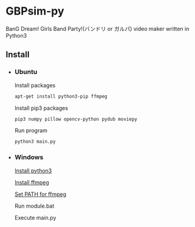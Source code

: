 # GBPsim-py
 
BanG Dream! Girls Band Party!(バンドリ or ガルパ) video maker written in Python3

## Install

* ### Ubuntu

    Install packages
    
    ```bash
    apt-get install python3-pip ffmpeg
    ```

    Install pip3 packages
    
    ```bash
    pip3 numpy pillow opencv-python pydub moviepy
    ```
    
    Run program
    
    ```bash
    python3 main.py
    ```

* ### Windows

    [Install python3](https://www.python.org/downloads/)
    
    [Install ffmpeg](https://ffmpeg.zeranoe.com/builds/)
    
    [Set PATH for ffmpeg](https://github.com/adaptlearning/adapt_authoring/wiki/Installing-FFmpeg)
    
    Run module.bat
    
    Execute main.py